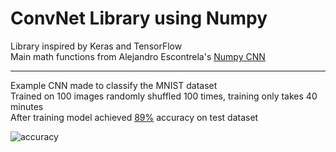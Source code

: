 # ConvNet Library using Numpy

Library inspired by Keras and TensorFlow  
Main math functions from Alejandro Escontrela's [Numpy CNN](https://github.com/Alescontrela/Numpy-CNN)  

---

Example CNN made to classify the MNIST dataset  
Trained on 100 images randomly shuffled 100 times, training only takes 40 minutes  
After training model achieved <u>89%</u> accuracy on test dataset  

<img src='https://github.com/GreatGameDota/CNN-Numpy-Library/blob/master/github/accuracy.png?raw=true' alt='accuracy' title='accuracy'>
